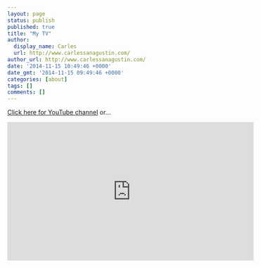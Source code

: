 ```yaml
---
layout: page
status: publish
published: true
title: "My TV"
author:
  display_name: Carles
  url: http://www.carlessanagustin.com/
author_url: http://www.carlessanagustin.com/
date: '2014-11-15 10:49:46 +0000'
date_gmt: '2014-11-15 09:49:46 +0000'
categories: [about]
tags: []
comments: []
---
```

[Click here for YouTube channel](https://www.youtube.com/playlist?list=PLF3EgRIVV_yR5JuitW2TwVe3bvYtPh7zK) or...

<iframe width="560" height="315" src="https://www.youtube.com/embed/videoseries?list=PLF3EgRIVV_yR5JuitW2TwVe3bvYtPh7zK" frameborder="0" allow="accelerometer; autoplay; encrypted-media; gyroscope; picture-in-picture" allowfullscreen></iframe>